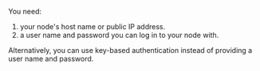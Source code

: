 You need:

1. your node's host name or public IP address.
1. a user name and password you can log in to your node with.

Alternatively, you can use key-based authentication instead of providing a user name and password.

